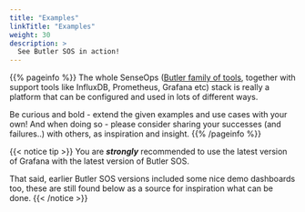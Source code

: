 ```yaml
---
title: "Examples"
linkTitle: "Examples"
weight: 30
description: >
  See Butler SOS in action!
---
```


{{% pageinfo %}}
The whole SenseOps ([Butler family of tools](https://github.com/ptarmiganlabs), together with support tools like InfluxDB, Prometheus, Grafana etc) stack is really a platform that can be configured and used in lots of different ways.  

Be curious and bold - extend the given examples and use cases with your own!
And when doing so - please consider sharing your successes (and failures..) with others, as inspiration and insight.
{{% /pageinfo %}}

{{< notice tip >}}
You are ***strongly*** recommended to use the latest version of Grafana with the latest version of Butler SOS.  

That said, earlier Butler SOS versions included some nice demo dashboards too, these are still found below as a source for inspiration what can be done.
{{< /notice >}}
